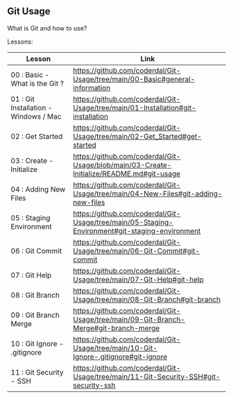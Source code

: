 ## Git Usage

What is Git and how to use?

Lessons:

| Lesson             | Link                                                                |
| ----------------- | ------------------------------------------------------------------ |
| 00 : Basic - What is the Git ? | https://github.com/coderdal/Git-Usage/tree/main/00-Basic#general-information |
| 01 : Git Installation - Windows / Mac | https://github.com/coderdal/Git-Usage/tree/main/01-Installation#git-installation|
| 02 : Get Started | https://github.com/coderdal/Git-Usage/tree/main/02-Get_Started#get-started|
| 03 : Create - Initialize | https://github.com/coderdal/Git-Usage/blob/main/03-Create-Initialize/README.md#git-usage|
| 04 : Adding New Files | https://github.com/coderdal/Git-Usage/tree/main/04-New-Files#git-adding-new-files|
| 05 : Staging Environment | https://github.com/coderdal/Git-Usage/tree/main/05-Staging-Environment#git-staging-environment|
| 06 : Git Commit | https://github.com/coderdal/Git-Usage/tree/main/06-Git-Commit#git-commit|
| 07 : Git Help | https://github.com/coderdal/Git-Usage/tree/main/07-Git-Help#git-help|
| 08 : Git Branch | https://github.com/coderdal/Git-Usage/tree/main/08-Git-Branch#git-branch|
| 09 : Git Branch Merge | https://github.com/coderdal/Git-Usage/tree/main/09-Git-Branch-Merge#git-branch-merge|
| 10 : Git Ignore - .gitignore | https://github.com/coderdal/Git-Usage/tree/main/10-Git-Ignore-.gitignore#git-ignore|
| 11 : Git Security - SSH | https://github.com/coderdal/Git-Usage/tree/main/11-Git-Security-SSH#git-security-ssh|
